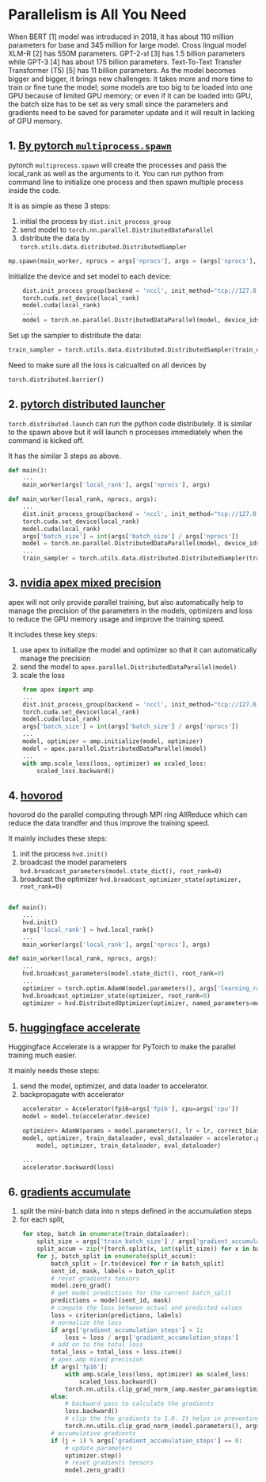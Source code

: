 # Parallelism is All You Need

When BERT [1] model was introduced in 2018, it has about 110 million parameters for base and 345 million for large model. Cross lingual model XLM-R [2] has 550M parameters. GPT-2-xl [3] has 1.5 billion parameters while GPT-3 [4] has about 175 billion parameters. Text-To-Text Transfer Transformer (T5) [5] has 11 billion parameters. As the model becomes bigger and bigger, it brings new challenges: it takes more and more time to train or fine tune the model; some models are too big to be loaded into one GPU because of limited GPU memory; or even if it can be loaded into GPU, the batch size has to be set as very small since the parameters and gradients need to be saved for parameter update and it will result in lacking of GPU memory.

## 1. [By pytorch `multiprocess.spawn`](https://github.com/songhuiming/ParallelismIsAllYouNeed/blob/main/1.multiprocessing.distributed.py)
pytorch `multiprocess.spawn` will create the processes and pass the local_rank as well as the arguments to it. You can run python from command line to initialize one process and then spawn multiple process inside the code.

It is as simple as these 3 steps:
1. initial the process by `dist.init_process_group`
2. send model to `torch.nn.parallel.DistributedDataParallel`
3. distribute the data by `torch.utils.data.distributed.DistributedSampler`

```python
mp.spawn(main_worker, nprocs = args['nprocs'], args = (args['nprocs'], args))
```

Initialize the device and set model to each device:
```python
    dist.init_process_group(backend = 'nccl', init_method="tcp://127.0.0.1:23456", world_size=args['nprocs'], rank=local_rank)
    torch.cuda.set_device(local_rank)
    model.cuda(local_rank)
    ...
    model = torch.nn.parallel.DistributedDataParallel(model, device_ids = [local_rank])
```

Set up the sampler to distribute the data:
```python
train_sampler = torch.utils.data.distributed.DistributedSampler(train_dataset)
```

Need to make sure all the loss is calcualted on all devices by
```python
torch.distributed.barrier()
```

## 2. [pytorch distributed launcher](https://github.com/songhuiming/ParallelismIsAllYouNeed/blob/main/2.distributed.py)
`torch.distributed.launch` can run the python code distributely. It is similar to the spawn above but it will launch n processes immediately when the command is kicked off.

It has the similar 3 steps as above.

```python
def main():
    ...
    main_worker(args['local_rank'], args['nprocs'], args)

def main_worker(local_rank, nprocs, args):
    ...
    dist.init_process_group(backend = 'nccl', init_method="tcp://127.0.0.1:23456", world_size=args['nprocs'], rank=local_rank)
    torch.cuda.set_device(local_rank)
    model.cuda(local_rank)
    args['batch_size'] = int(args['batch_size'] / args['nprocs'])
    model = torch.nn.parallel.DistributedDataParallel(model, device_ids = [local_rank])
    ...
    train_sampler = torch.utils.data.distributed.DistributedSampler(train_dataset)
```


## 3. [nvidia apex mixed precision](https://github.com/songhuiming/ParallelismIsAllYouNeed/blob/main/3.apex.distributed.py)
apex will not only provide parallel training, but also automatically help to manage the precision of the parameters in the models, optimizers and loss to reduce the GPU memory usage and improve the training speed.

It includes these key steps:
1. use apex to initialize the model and optimizer so that it can automatically manage the precision
2. send the model to `apex.parallel.DistributedDataParallel(model)`
3. scale the loss

```python
    from apex import amp
    ...
    dist.init_process_group(backend = 'nccl', init_method="tcp://127.0.0.1:23456", world_size=args['nprocs'], rank=local_rank)
    torch.cuda.set_device(local_rank)
    model.cuda(local_rank)
    args['batch_size'] = int(args['batch_size'] / args['nprocs'])
    ...
    model, optimizer = amp.initialize(model, optimizer)
    model = apex.parallel.DistributedDataParallel(model)
    ...
    with amp.scale_loss(loss, optimizer) as scaled_loss:
        scaled_loss.backward()
```

## 4. [hovorod](https://github.com/songhuiming/ParallelismIsAllYouNeed/blob/main/4.horovod.distributed.py)
hovorod do the parallel computing through MPI ring AllReduce which can reduce the data trandfer and thus improve the training speed.

It mainly includes these steps:
1. init the process `hvd.init()`
2. broadcast the model parameters `hvd.broadcast_parameters(model.state_dict(), root_rank=0)`
3. broadcast the optimizer `hvd.broadcast_optimizer_state(optimizer, root_rank=0)`

```python

def main():
    ...
    hvd.init()
    args['local_rank'] = hvd.local_rank()
    ...
    main_worker(args['local_rank'], args['nprocs'], args)

def main_worker(local_rank, nprocs, args):
    ...
    hvd.broadcast_parameters(model.state_dict(), root_rank=0)
    ...
    optimizer = torch.optim.AdamW(model.parameters(), args['learning_rate'], weight_decay=args['weight_decay'])
    hvd.broadcast_optimizer_state(optimizer, root_rank=0)
    optimizer = hvd.DistributedOptimizer(optimizer, named_parameters=model.named_parameters(), compression=hvd.Compression.fp16, op=hvd.Average)
```

## 5. [huggingface accelerate](https://github.com/songhuiming/ParallelismIsAllYouNeed/blob/main/5.hgf.accelerate.py)
Huggingface Accelerate is a wrapper for PyTorch to make the parallel training much easier.

It mainly needs these steps:
1. send the model, optimizer, and data loader to accelerator.
2. backpropagate with accelerator

```python
    accelerator = Accelerator(fp16=args['fp16'], cpu=args['cpu'])
    model = model.to(accelerator.device)

    optimizer= AdamW(params = model.parameters(), lr = lr, correct_bias = correct_bias)
    model, optimizer, train_dataloader, eval_dataloader = accelerator.prepare(
        model, optimizer, train_dataloader, eval_dataloader)

    ...
    accelerator.backward(loss)
```

## 6. [gradients accumulate]()
1. split the mini-batch data into n steps defined in the accumulation steps
2. for each split, 
```python
    for step, batch in enumerate(train_dataloader):
        split_size = args['train_batch_size'] / args['gradient_accumulation_steps']
        split_accum = zip(*[torch.split(x, int(split_size)) for x in batch])
        for j, batch_split in enumerate(split_accum):
            batch_split = [r.to(device) for r in batch_split]
            sent_id, mask, labels = batch_split
            # reset gradients tensors
            model.zero_grad()
            # get model predictions for the current batch_split
            predictions = model(sent_id, mask)
            # compute the loss between actual and predicted values
            loss = criterion(predictions, labels)
            # normalize the loss
            if args['gradient_accumulation_steps'] > 1:
                loss = loss / args['gradient_accumulation_steps']
            # add on to the total loss
            total_loss = total_loss + loss.item()
            # apex.amp mixed precision
            if args['fp16']:
                with amp.scale_loss(loss, optimizer) as scaled_loss:
                    scaled_loss.backward()
                torch.nn.utils.clip_grad_norm_(amp.master_params(optimizer), args['max_grad_norm'])
            else:
                # backward pass to calculate the gradients
                loss.backward()
                # clip the the gradients to 1.0. It helps in preventing the exploding gradient problem
                torch.nn.utils.clip_grad_norm_(model.parameters(), args['max_grad_norm'])
            # accumulative gradients
            if (j + 1) % args['gradient_accumulation_steps'] == 0:
                # update parameters
                optimizer.step()
                # reset gradients tensors
                model.zero_grad()
```